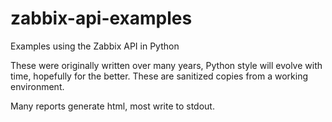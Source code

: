 # zabbix-api-examples
Examples using the Zabbix API in Python

These were originally written over many years, Python style will evolve with time, hopefully for the better.  These are sanitized copies from a working environment.  

Many reports generate html, most write to stdout.
